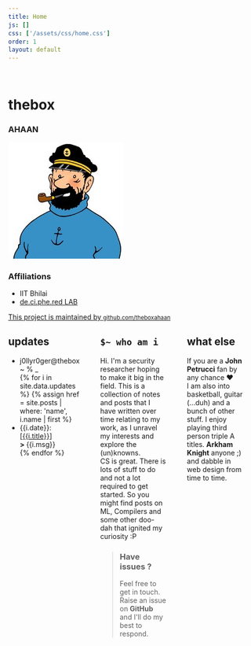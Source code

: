 ```yaml
---
title: Home
js: []
css: ['/assets/css/home.css']
order: 1
layout: default
---
```

<div class="fixbar four columns">
&nbsp;    
</div>
<div class="fixbar-front">
    <div class="spacer"></div>
    <div class="header row">
        <h1 class="header">the<b>box</b></h1>
        <h3 class="header-small">AHAAN</h3>
    </div>
    <div class="row">
        <img class="profile-pic" src="/assets/images/haddock.jpg">
    </div>
    <div class="spacer"></div>
    <!-- <div class="row">
        <code>ahaand@iitbhilai.ac.in</code>
    </div>
    <div class="spacer"></div> -->
    <div class="contents row">
    <h3>Affiliations</h3>
    <ul>
        <li>IIT Bhilai</li>
        <li><a href="http://de.ci.phe.red/">de.ci.phe.red LAB</a></li>
    </ul>
    </div>
    <!-- <div class="spacer"></div> -->
    <a href="https://github.com/theboxahaan">
        <div class="foot row">
            <span>This project is maintained by</span>
            <small><span class="gituser">github.com/theboxahaan</span></small>
        </div>
    </a>
</div>
<div class="material eight columns">
    <div class="row">
        <h2>updates</h2>
        <div class="updates">
        <ul>
            <li>j0llyr0ger@thebox ~ % _ </li>
        {% for i in site.data.updates %}
                {% assign href = site.posts | where: 'name', i.name | first %}
                <li><span class="update-date">{{i.date}}</span>: <a href="{{href.url | absolute_url }}">[{{i.title}}]</a><br> <b>> </b> {{i.msg}}</li>
        {% endfor %}
        </ul>
        </div>
    </div>
    <div class="spacer"></div>
    <div class="row">
        <h2><code>$~ who am i</code></h2>
        <p> Hi.
        I'm a security researcher hoping to make it big in the field. This is a collection of notes and posts that I have written over time relating to my work, as I unravel my interests and explore the (un)knowns.<br>
        CS is great. There is lots of stuff to do and not a lot required to get started. So you might find posts on ML, Compilers and some other doo-dah that ignited my curiosity :P
        </p>
        <blockquote><h3>Have issues ?</h3>
        <p>Feel free to get in touch. Raise an issue on <b>GitHub</b> and I'll do my best to respond.</p></blockquote>
    </div>
    <div class="spacer-small"></div>
    <div class="row">
        <h2>what else</h2>
        <p>If you are a <b>John Petrucci</b> fan by any chance ♥<br>
        I am also into basketball, guitar (...duh) and a bunch of other stuff. I enjoy playing third person triple A titles. <b>Arkham Knight</b> anyone ;) and dabble in web design from time to time.
        </p>
    </div>
    <div class="spacer"></div>
    <!-- <div class="row">
        <blockquote>
        <h3>acknowledgements</h3>
        <p> Credits to <code>Hergé(1941)</code> for giving us Captain Haddock. I hope this qualifies as fair use. Shout out to the maintainers of <a href="http://getskeleton.com/"><code>skeleton css</code></a>boilerplate & <a href="https://buttons.github.io/"><code>GitHub:Buttons</code></a>. Finally, this jekyll theme is inspired by one from <a href="https://github.com/orderedlist"><code>orderedlist</code></a>
        </p>
        </blockquote>
    </div> -->
</div>
